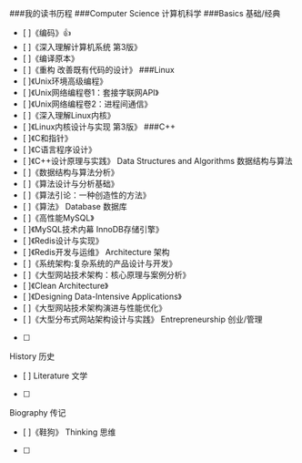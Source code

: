 ###我的读书历程
###Computer Science 计算机科学
###Basics  基础/经典
- [ ]《编码》:+1:
- [ ]《深入理解计算机系统 第3版》
- [ ]《编译原本》
- [ ]《重构 改善既有代码的设计》
###Linux
- [ ]《Unix环境高级编程》
- [ ]《Unix网络编程卷1：套接字联网API》 
- [ ]《Unix网络编程卷2：进程间通信》 
- [ ]《深入理解Linux内核》 
- [ ]《Linux内核设计与实现 第3版》
###C++
- [ ]《C和指针》
- [ ]《C语言程序设计》
- [ ]《C++设计原理与实践》
Data Structures and Algorithms  数据结构与算法
- [ ]《数据结构与算法分析》
- [ ]《算法设计与分析基础》
- [ ]《算法引论：一种创造性的方法》
- [ ]《算法》
Database  数据库
- [ ]《高性能MySQL》 
- [ ]《MySQL技术内幕 InnoDB存储引擎》
- [ ]《Redis设计与实现》
- [ ]《Redis开发与运维》
Architecture  架构
- [ ]《系统架构:复杂系统的产品设计与开发》
- [ ]《大型网站技术架构：核心原理与案例分析》
- [ ]《Clean Architecture》
- [ ]《Designing Data-Intensive Applications》 
- [ ]《大型网站技术架构演进与性能优化》
- [ ]《大型分布式网站架构设计与实践》 
Entrepreneurship  创业/管理
- [ ]
History  历史
- [ ]
Literature  文学
- [ ]
Biography  传记
- [ ]《鞋狗》
Thinking  思维
- [ ]
